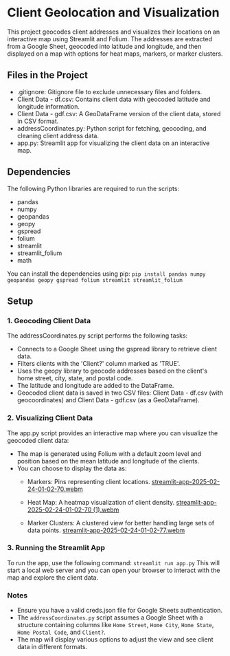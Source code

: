 # Client Geolocation and Visualization

This project geocodes client addresses and visualizes their locations on an interactive map using Streamlit and Folium. The addresses are extracted from a Google Sheet, geocoded into latitude and longitude, and then displayed on a map with options for heat maps, markers, or marker clusters.

## Files in the Project
 - .gitignore: Gitignore file to exclude unnecessary files and folders.
 - Client Data - df.csv: Contains client data with geocoded latitude and longitude information.
 - Client Data - gdf.csv: A GeoDataFrame version of the client data, stored in CSV format.
 - addressCoordinates.py: Python script for fetching, geocoding, and cleaning client address data.
 - app.py: Streamlit app for visualizing the client data on an interactive map.

## Dependencies
The following Python libraries are required to run the scripts:
 - pandas
 - numpy
 - geopandas
 - geopy
 - gspread
 - folium
 - streamlit
 - streamlit_folium
 - math

You can install the dependencies using pip:
`pip install pandas numpy geopandas geopy gspread folium streamlit streamlit_folium`
## Setup
### 1. Geocoding Client Data
The addressCoordinates.py script performs the following tasks:
 - Connects to a Google Sheet using the gspread library to retrieve client data.
 - Filters clients with the 'Client?' column marked as 'TRUE'.
 - Uses the geopy library to geocode addresses based on the client's home street, city, state, and postal code.
 - The latitude and longitude are added to the DataFrame.
 - Geocoded client data is saved in two CSV files: Client Data - df.csv (with geocoordinates) and Client Data - gdf.csv (as a GeoDataFrame).
### 2. Visualizing Client Data
The app.py script provides an interactive map where you can visualize the geocoded client data:
 - The map is generated using Folium with a default zoom level and position based on the mean latitude and longitude of the clients.
 - You can choose to display the data as:
   - Markers: Pins representing client locations.
[streamlit-app-2025-02-24-01-02-70.webm](https://github.com/user-attachments/assets/b90bcd22-1f71-4701-9b68-eccfeea97aaf)


   - Heat Map: A heatmap visualization of client density.
[streamlit-app-2025-02-24-01-02-70 (1).webm](https://github.com/user-attachments/assets/62ebca25-b111-4678-81ce-6a26aba96d02)


   - Marker Clusters: A clustered view for better handling large sets of data points.
[streamlit-app-2025-02-24-01-02-77.webm](https://github.com/user-attachments/assets/7645a224-e9b9-4d9a-9483-a21b71bb3615)


### 3. Running the Streamlit App
To run the app, use the following command:
`streamlit run app.py`
This will start a local web server and you can open your browser to interact with the map and explore the client data.
### Notes
 - Ensure you have a valid creds.json file for Google Sheets authentication.
 - The `addressCoordinates.py` script assumes a Google Sheet with a structure containing columns like `Home Street`, `Home City`, `Home State`, `Home Postal Code`, and `Client?`.
 - The map will display various options to adjust the view and see client data in different formats.
